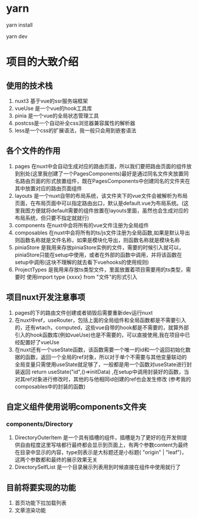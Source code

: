 

# yarn
yarn install

yarn dev

# 项目的大致介绍
## 使用的技术栈
1. nuxt3 基于vue的ssr服务端框架
2. vueUse 是一个vue的hook工具库
3. pinia 是一个vue的全局状态管理工具
4. postcss是一个自动补全css浏览器兼容属性的解析器
5. less是一个css的扩展语法，我一般只会用到嵌套语法

## 各个文件的作用
1. pages 在nuxt中会自动生成对应的路由页面，所以我们要把路由页面的组件放到别处(这里我创建了一个PagesComponents)最好是通过同名文件夹放置同名路由页面的形式放置组件，既在PagesComponents中创建同名的文件夹在其中放置对应的路由页面组件
2. layouts 是一个nuxt自带的布局系统，该文件夹下的vue文件会被解析为布局页面，在布局页面中可以指定路由出口，默认是default.vue为布局系统。(这里我图方便就将default需要的组件放置在layouts里面，虽然也会生成对应的布局系统，但只要不指定就就行)
3. components 在nuxt中会将所有的vue文件注册为全局组件
4. composables 在nuxt中会将所有的ts/js文件注册为全局函数,如果是默认导出则函数名称就是文件名称，如果是模块化导出，则函数名称就是模块名称
5. piniaStore 是我用来存放piniaStore实例的文件，需要的时候引入就可以，piniaStore只能在setup中使用，或者在外部的函数中调用，并将该函数在setup中调用(这块不理解的就去看下vuehooks的使用规则)
6. ProjectTypes 是我用来存放ts类型文件，里面放置着项目需要用的ts类型，需要时 使用import type {xxxx} from "文件"的形式引入

## 项目nuxt开发注意事项
1. pages的下的路由文件创建或者销毁后需要重新dev运行nuxt
2. 在nuxt中ref，useRouter，包括上面的全局组件和全局函数都是不需要引入的，还有wtach，computed，这些vue自带的hook都是不需要的，就算外部引入的hook函数库(例如vueUse)也是不需要的，可以直接使用,我在项目中已经配置好了vueUse
3. 在nuxt还有一个useState函数，该函数需要一个唯一的id和一个返回初始化数据的函数，返回一个全局的ref对象，所以对于单个不需要与其他变量联动的全局变量只需使用useState就足够了，一般都是用一个函数对useState进行封装返回 return useState("id",()=>initData) ,在setup中调用封装好的函数，当对其ref对象进行修改时，其他的与他相同id创建的ref也会发生修改
(参考我的composables中的封装的函数)

## 自定义组件使用说明components文件夹
### components/Directory
1. DirectoryOuterItem 是一个具有插槽的组件，插槽是为了更好的在开发侧提供自由程度这里写啥都行最终都会显示到页面上，有两个参数content为最终在目录中显示的内容，type则表示是大标题还是小标题( "origin" | "leaf")，这两个参数都和最终的展示效果无关
2. DirectorySelfList 是一个目录展示列表用到时候直接在组件中使用就行了



## 目前将要实现的功能
1. 首页功能下拉加载列表
2. 文章渲染功能
